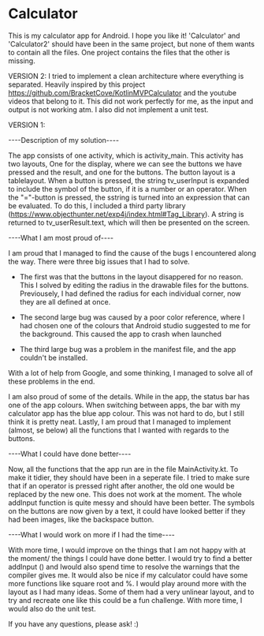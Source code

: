 # Calculator
This is my calculator app for Android. I hope you like it!
'Calculator' and 'Calculator2' should have been in the same project, but none of them wants to contain all the files. One project contains the files that the other is missing.


VERSION 2:
I tried to implement a clean architecture where everything is separated. Heavily inspired by this project https://github.com/BracketCove/KotlinMVPCalculator and the youtube videos that belong to it.
This did not work perfectly for me, as the input and output is not working atm.
I also did not implement a unit test. 

VERSION 1:

----Description of my solution---- 

The app consists of one activity, which is activity_main. This activity has two layouts, One for the display, where we can see the buttons we have pressed and the result, and one for the buttons. The button layout is a tablelayout. When a button is pressed, the string tv_userInput is expanded to include the symbol of the button, if it is a number or an operator. When the "="-button is pressed, the sstring is turned into an expression that can be evaluated. To do this, I included a third party library (https://www.objecthunter.net/exp4j/index.html#Tag_Library). A string is returned to tv_userResult.text, which will then be presented on the screen.


----What I am most proud of---- 

I am proud that I managed to find the cause of the bugs I encountered along the way. There were three big issues that I had to solve.
 - The first was that the buttons in the layout disappered for no reason. This I solved by editing the radius in the drawable files for the buttons. Previousely, I had defined the radius for each individual corner, now they are all defined at once. 

 - The second large bug was caused by a poor color reference, where I had chosen one of the colours that Android studio suggested to me for the background. This caused the app to crash when launched

 - The third large bug was a problem in the manifest file, and the app couldn't be installed. 

With a lot of help from Google, and some thinking, I managed to solve all of these problems in the end. 

I am also proud of some of the details. While in the app, the status bar has one of the app colours. When switching between apps, the bar with my calculator app has the blue app colour. This was not hard to do, but I still think it is pretty neat.
Lastly, I am proud that I managed to implement (almost, se below) all the functions that I wanted with regards to the buttons. 


----What I could have done better---- 

Now, all the functions that the app run are in the file MainActivity.kt. To make it tidier, they should have been in a seperate file.
I tried to make sure that if an operator is pressed right after another, the old one would be replaced by the new one. This does not work at the moment. The whole addInput function is quite messy and should have been better. 
The symbols on the buttons are now given by a text, it could have looked better if they had been images, like the backspace button.  


----What I would work on more if I had the time---- 

With more time, I would improve on the things that I am not happy with at the moment/ the things I could have done better.
I would try to find a better addInput () and Iwould also spend time to resolve the warnings that the compiler gives me.
It would also be nice if my calculator could have some more functions like square root and %. 
I would play around more with the layout as I had many ideas. Some of them had a very unlinear layout, and to try and recreate one like this could be a fun challenge.
With more time, I would also do the unit test.

If you have any questions, please ask! :)

